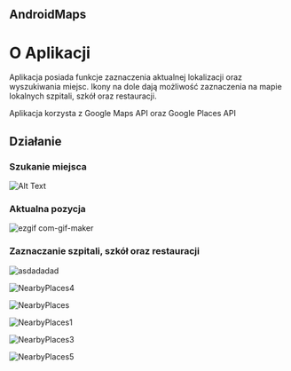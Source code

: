 ## AndroidMaps


# O Aplikacji

Aplikacja posiada funkcje zaznaczenia aktualnej lokalizacji oraz wyszukiwania miejsc.
Ikony na dole dają możliwość zaznaczenia na mapie lokalnych szpitali, szkół oraz restauracji.


Aplikacja korzysta z Google Maps API oraz Google Places API

## Działanie 

### Szukanie miejsca


![Alt Text](http://g.recordit.co/j0RiBiP3xD.gif)

### Aktualna pozycja


![ezgif com-gif-maker](https://user-images.githubusercontent.com/61236709/117332920-b03d4700-ae98-11eb-8bb5-66c9e8b07f9e.gif)


### Zaznaczanie szpitali, szkół oraz restauracji



![asdadadad](https://user-images.githubusercontent.com/61236709/117339092-a23ef480-ae9f-11eb-81f9-40d51a4dbaa3.jpg)

![NearbyPlaces4](https://user-images.githubusercontent.com/61236709/119624776-c5f3bb80-be09-11eb-8804-0e3afb6d7695.png)

![NearbyPlaces](https://user-images.githubusercontent.com/61236709/119624734-bbd1bd00-be09-11eb-98f2-49caf003c4bb.png)

![NearbyPlaces1](https://user-images.githubusercontent.com/61236709/119624747-be341700-be09-11eb-8fe9-70b2011cbb41.png)

![NearbyPlaces3](https://user-images.githubusercontent.com/61236709/119624758-c0967100-be09-11eb-9bee-d00cae0141a9.png)

![NearbyPlaces5](https://user-images.githubusercontent.com/61236709/119624796-cbe99c80-be09-11eb-8f71-9c6b9a55e3d3.png)



